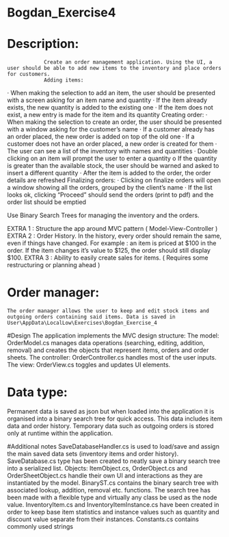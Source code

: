 # Bogdan_Exercise4
# Description:
            	Create an order management application. Using the UI, a user should be able to add new items to the inventory and place orders for customers.
            	Adding items:
·         When making the selection to add an item, the user should be presented with a screen asking for an item name and quantity
·         If the item already exists, the new quantity is added to the existing one
·         If the item does not exist, a new entry is made for the item and its quantity
Creating order:
·         When making the selection to create an order, the user should be presented with a window asking for the customer’s name
·         If a customer already has an order placed, the new order is added on top of the old one
·         If a customer does not have an order placed, a new order is created for them
·         The user can see a list of the inventory with names and quantities
·         Double clicking on an item will prompt the user to enter a quantity
o   If the quantity is greater than the available stock, the user should be warned and asked to insert a different quantity
·         After the item is added to the order, the order details are refreshed
Finalizing orders:
·         Clicking on finalize orders will open a window showing all the orders, grouped by the client’s name
·         If the list looks ok, clicking “Proceed” should send the orders (print to pdf) and the order list should be emptied
 
Use Binary Search Trees for managing the inventory and the orders.

EXTRA 1 : Structure the app around MVC pattern ( Model-View-Controller )
EXTRA 2 : Order History. In the history, every order should remain the same, even if things have changed. For example : an item is priced at $100 in the order. If the item changes it’s value to $125, the order should still display $100.
EXTRA 3 : Ability to easily create sales for items. ( Requires some restructuring or planning ahead )



# Order manager:
	The order manager allows the user to keep and edit stock items and outgoing orders containing said items. Data is saved in User\AppData\LocalLow\Exercises\Bogdan_Exercise_4

#Design
	The application implements the MVC design structure:
The model: OrderModel.cs manages data operations (searching, editing, addition, removal) and creates the objects that represent items, orders and order sheets.
The controller: OrderController.cs handles most of the user inputs.
The view: OrderView.cs toggles and updates UI elements.

# Data type:
Permanent data is saved as json but when loaded into the application it is organised into a binary search tree for quick access. This data includes item data and order history.
Temporary data such as outgoing orders is stored only at runtime within the application.

#Additional notes
SaveDatabaseHandler.cs is used to load/save and assign the main saved data sets (inventory items and order history).
SaveDatabase.cs type has been created to neatly save a binary search tree into a serialized list.
Objects: ItemObject.cs, OrderObject.cs and OrderSheetObject.cs handle their own UI and interactions as they are instantiated by the model.
BinaryST.cs contains the binary search tree with associated lookup, addition, removal etc. functions. The search tree has been made with a flexible type and virtually any class be used as the node value.
InventoryItem.cs and InventoryItemInstance.cs have been created in order to keep base item statistics and instance values such as quantity and discount value separate from their instances.
Constants.cs contains commonly used strings
